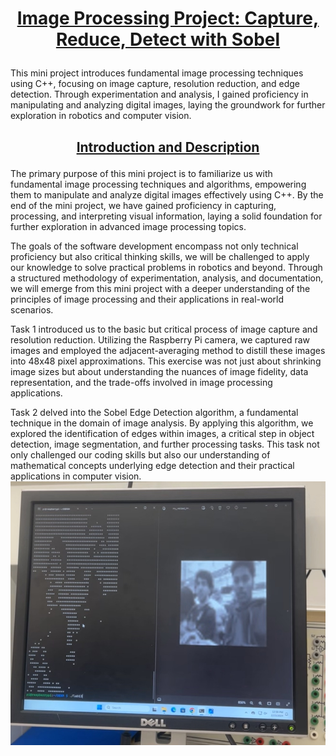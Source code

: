 # <p align="center"><u>Image Processing Project: Capture, Reduce, Detect with Sobel</u></p>
This mini project introduces fundamental image processing techniques using C++, focusing on image capture, resolution reduction, and edge detection. Through experimentation and analysis, I gained proficiency in manipulating and analyzing digital images, laying the groundwork for further exploration in robotics and computer vision.

## <p align="center"><u>Introduction and Description</u></p>
The primary purpose of this mini project is to familiarize us with fundamental image processing techniques and algorithms, empowering them to manipulate and analyze digital images effectively using C++. By the end of the mini project, we have gained proficiency in capturing, processing, and interpreting visual information, laying a solid foundation for further exploration in advanced image processing topics. 

The goals of the software development encompass not only technical proficiency but also critical thinking skills, we will be challenged to apply our knowledge to solve practical problems in robotics and beyond. Through a structured methodology of experimentation, analysis, and documentation, we will emerge from this mini project with a deeper understanding of the principles of image processing and their applications in real-world scenarios.

Task 1 introduced us to the basic but critical process of image capture and resolution reduction. Utilizing the Raspberry Pi camera, we captured raw images and employed the adjacent-averaging method to distill these images into 48x48 pixel approximations. This exercise was not just about shrinking image sizes but about understanding the nuances of image fidelity, data representation, and the trade-offs involved in image processing applications.

Task 2 delved into the Sobel Edge Detection algorithm, a fundamental technique in the domain of image analysis. By applying this algorithm, we explored the identification of edges within images, a critical step in object detection, image segmentation, and further processing tasks. This task not only challenged our coding skills but also our understanding of mathematical concepts underlying edge detection and their practical applications in computer vision.
![Sample Image](https://github.com/NathnaelMinuta/Image-Processing-Project-Capture-Reduce-Detect-with-Sobel/blob/main/Image%20(13).jfif)

